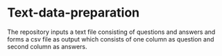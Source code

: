 # Text-data-preparation
The repository inputs a text file consisting of questions and answers and forms a csv file as output which consists of one column as question and second column as answers.
